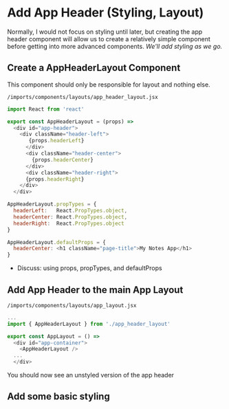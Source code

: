 # Add App Header (Styling, Layout)
Normally, I would not focus on styling until later, but creating the app header component will allow us to create a relatively simple component before getting into more advanced components.
_We'll add styling as we go._

## Create a AppHeaderLayout Component
This component should only be responsible for layout and nothing else.

``` /imports/components/layouts/app_header_layout.jsx ```

```js
import React from 'react'

export const AppHeaderLayout = (props) =>
  <div id="app-header">
  	<div className="header-left">
	   {props.headerLeft}
	  </div>
	  <div className="header-center">
	    {props.headerCenter}
	  </div>
	  <div className="header-right">
      {props.headerRight}
    </div>
  </div>

AppHeaderLayout.propTypes = {
  headerLeft:   React.PropTypes.object,
  headerCenter: React.PropTypes.object,
  headerRight:  React.PropTypes.object
}

AppHeaderLayout.defaultProps = { 
  headerCenter: <h1 className="page-title">My Notes App</h1>
}
```

- Discuss: using props, propTypes, and defaultProps

## Add App Header to the main App Layout

``` /imports/components/layouts/app_layout.jsx ```

```js
...
import { AppHeaderLayout } from './app_header_layout'

export const AppLayout = () =>
  <div id="app-container">
    <AppHeaderLayout />
  ...
  </div>
```

You should now see an unstyled version of the app header

## Add some basic styling

